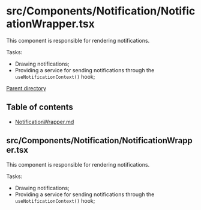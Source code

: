 # src/Components/Notification/NotificationWrapper.tsx

This component is responsible for rendering notifications.

Tasks:

* Drawing notifications;
* Providing a service for sending notifications through the `useNotificationContext()` hook;

[Parent directory](../__index__.md)


## Table of contents 
* [NotificationWrapper.md](#__autogen_25__)


## src/Components/Notification/NotificationWrapper.tsx <a id="__autogen_25__"></a>

This component is responsible for rendering notifications.

Tasks:

* Drawing notifications;
* Providing a service for sending notifications through the `useNotificationContext()` hook;